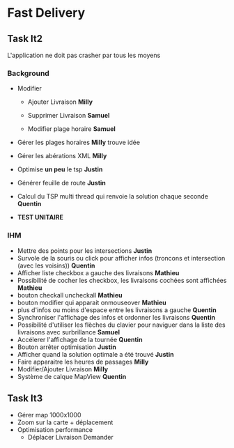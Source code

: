 # Fast Delivery

## Task It2

L'application ne doit pas crasher par tous les moyens

### Background

- Modifier
    - Ajouter Livraison                                                     **Milly**
    - Supprimer Livraison                                                   **Samuel**

    - Modifier plage horaire                                                **Samuel**

- Gérer les plages horaires                                                 **Milly** trouve idée
- Gérer les abérations XML                                                  **Milly**

- Optimise **un peu** le tsp                                               **Justin**

- Générer feuille de route                                                  **Justin**
- Calcul du TSP multi thread qui renvoie la solution chaque seconde         **Quentin**

- **TEST UNITAIRE**

### IHM

- Mettre des points pour les intersections                                  **Justin**
- Survole de la souris ou click pour afficher infos (troncons et intersection (avec les voisins)) **Quentin**
- Afficher liste checkbox a gauche des livraisons                                   **Mathieu**
- Possibilité de cocher les checkbox, les livraisons cochées sont affichées         **Mathieu**
- bouton checkall uncheckall                                                        **Mathieu**
- bouton modifier qui apparait onmouseover                                          **Mathieu**
- plus d'infos ou moins d'espace entre les livraisons a gauche                      **Quentin**
- Synchroniser l'affichage des infos et ordonner les livraisons                     **Quentin**
- Possibilité d'utiliser les flèches du clavier pour naviguer dans la liste des livraisons avec surbrillance  **Samuel**
- Accélerer l'affichage de la tournée                                               **Quentin**
- Bouton arrêter optimisation                                                       **Justin**
- Afficher quand la solution optimale a été trouvé                                  **Justin**
- Faire apparaitre les heures de passages                                           **Milly**
- Modifier/Ajouter Livraison                                                        **Milly**
- Système de calque MapView                                                         **Quentin**

## Task It3
- Gérer map 1000x1000
- Zoom sur la carte + déplacement
- Optimisation performance
    - Déplacer Livraison                    Demander